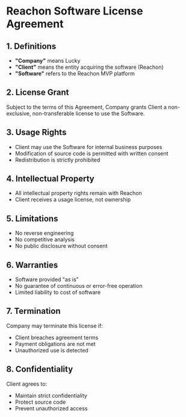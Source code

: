 # Reachon Software License Agreement

## 1. Definitions
- **"Company"** means Lucky 
- **"Client"** means the entity acquiring the software (Reachon)
- **"Software"** refers to the Reachon MVP platform

## 2. License Grant
Subject to the terms of this Agreement, Company grants Client a non-exclusive, non-transferable license to use the Software.

## 3. Usage Rights
- Client may use the Software for internal business purposes
- Modification of source code is permitted with written consent
- Redistribution is strictly prohibited

## 4. Intellectual Property
- All intellectual property rights remain with Reachon
- Client receives a usage license, not ownership

## 5. Limitations
- No reverse engineering
- No competitive analysis
- No public disclosure without consent

## 6. Warranties
- Software provided "as is"
- No guarantee of continuous or error-free operation
- Limited liability to cost of software

## 7. Termination
Company may terminate this license if:
- Client breaches agreement terms
- Payment obligations are not met
- Unauthorized use is detected

## 8. Confidentiality
Client agrees to:
- Maintain strict confidentiality
- Protect source code
- Prevent unauthorized access



